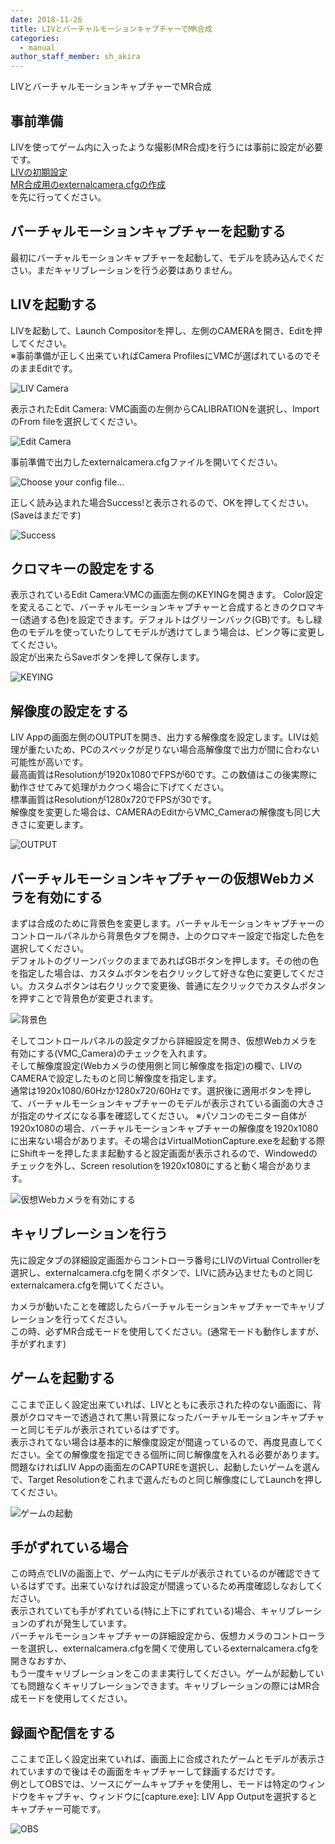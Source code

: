 ```yaml
---
date: 2018-11-26
title: LIVとバーチャルモーションキャプチャーでMR合成
categories:
  - manual
author_staff_member: sh_akira
---
```


LIVとバーチャルモーションキャプチャーでMR合成  

## 事前準備

LIVを使ってゲーム内に入ったような撮影(MR合成)を行うには事前に設定が必要です。  
[LIVの初期設定](https://sh-akira.github.io/VirtualMotionCapture/manual/LIV%E3%81%AE%E5%88%9D%E6%9C%9F%E8%A8%AD%E5%AE%9A.html)  
[MR合成用のexternalcamera.cfgの作成](https://sh-akira.github.io/VirtualMotionCapture/manual/MR%E5%90%88%E6%88%90%E7%94%A8%E3%81%AEexternalcamera.cfg%E3%81%AE%E4%BD%9C%E6%88%90.html)  
を先に行ってください。

## バーチャルモーションキャプチャーを起動する

最初にバーチャルモーションキャプチャーを起動して、モデルを読み込んでください。まだキャリブレーションを行う必要はありません。  

## LIVを起動する

LIVを起動して、Launch Compositorを押し、左側のCAMERAを開き、Editを押してください。  
※事前準備が正しく出来ていればCamera ProfilesにVMCが選ばれているのでそのままEditです。  

![LIV Camera](https://rawcdn.githack.com/sh-akira/VirtualMotionCapture/5ba5ef0b240e89082ca65f84835960f5abdf6141/docs/images/manual/4-1.png)

表示されたEdit Camera: VMC画面の左側からCALIBRATIONを選択し、ImportのFrom fileを選択してください。

![Edit Camera](https://rawcdn.githack.com/sh-akira/VirtualMotionCapture/5ba5ef0b240e89082ca65f84835960f5abdf6141/docs/images/manual/4-2.png)

事前準備で出力したexternalcamera.cfgファイルを開いてください。

![Choose your config file...](https://rawcdn.githack.com/sh-akira/VirtualMotionCapture/5ba5ef0b240e89082ca65f84835960f5abdf6141/docs/images/manual/4-3.png)

正しく読み込まれた場合Success!と表示されるので、OKを押してください。(Saveはまだです)  

![Success](https://rawcdn.githack.com/sh-akira/VirtualMotionCapture/5ba5ef0b240e89082ca65f84835960f5abdf6141/docs/images/manual/4-4.png)

## クロマキーの設定をする

表示されているEdit Camera:VMCの画面左側のKEYINGを開きます。
Color設定を変えることで、バーチャルモーションキャプチャーと合成するときのクロマキー(透過する色)を設定できます。デフォルトはグリーンバック(GB)です。もし緑色のモデルを使っていたりしてモデルが透けてしまう場合は、ピンク等に変更してください。  
設定が出来たらSaveボタンを押して保存します。

![KEYING](https://rawcdn.githack.com/sh-akira/VirtualMotionCapture/5ba5ef0b240e89082ca65f84835960f5abdf6141/docs/images/manual/4-5.png)

## 解像度の設定をする

LIV Appの画面左側のOUTPUTを開き、出力する解像度を設定します。LIVは処理が重たいため、PCのスペックが足りない場合高解像度で出力が間に合わない可能性が高いです。  
最高画質はResolutionが1920x1080でFPSが60です。この数値はこの後実際に動作させてみて処理がカクつく場合に下げてください。  
標準画質はResolutionが1280x720でFPSが30です。  
解像度を変更した場合は、CAMERAのEditからVMC_Cameraの解像度も同じ大きさに変更します。

![OUTPUT](https://rawcdn.githack.com/sh-akira/VirtualMotionCapture/5ba5ef0b240e89082ca65f84835960f5abdf6141/docs/images/manual/4-6.png)

## バーチャルモーションキャプチャーの仮想Webカメラを有効にする

まずは合成のために背景色を変更します。バーチャルモーションキャプチャーのコントロールパネルから背景色タブを開き、上のクロマキー設定で指定した色を選択してください。  
デフォルトのグリーンバックのままであればGBボタンを押します。その他の色を指定した場合は、カスタムボタンを右クリックして好きな色に変更してください。カスタムボタンは右クリックで変更後、普通に左クリックでカスタムボタンを押すことで背景色が変更されます。

![背景色](https://rawcdn.githack.com/sh-akira/VirtualMotionCapture/5ba5ef0b240e89082ca65f84835960f5abdf6141/docs/images/manual/4-7.png)

そしてコントロールパネルの設定タブから詳細設定を開き、仮想Webカメラを有効にする(VMC_Camera)のチェックを入れます。  
そして解像度設定(Webカメラの使用側と同じ解像度を指定)の欄で、LIVのCAMERAで設定したものと同じ解像度を指定します。  
通常は1920x1080/60Hzか1280x720/60Hzです。選択後に適用ボタンを押して、バーチャルモーションキャプチャーのモデルが表示されている画面の大きさが指定のサイズになる事を確認してください。
※パソコンのモニター自体が1920x1080の場合、バーチャルモーションキャプチャーの解像度を1920x1080に出来ない場合があります。その場合はVirtualMotionCapture.exeを起動する際にShiftキーを押したまま起動すると設定画面が表示されるので、Windowedのチェックを外し、Screen resolutionを1920x1080にすると動く場合があります。

![仮想Webカメラを有効にする](https://rawcdn.githack.com/sh-akira/VirtualMotionCapture/5ba5ef0b240e89082ca65f84835960f5abdf6141/docs/images/manual/4-8.png)

## キャリブレーションを行う

先に設定タブの詳細設定画面からコントローラ番号にLIVのVirtual Controllerを選択し、externalcamera.cfgを開くボタンで、LIVに読み込ませたものと同じexternalcamera.cfgを開いてください。  
  
カメラが動いたことを確認したらバーチャルモーションキャプチャーでキャリブレーションを行ってください。  
この時、必ずMR合成モードを使用してください。(通常モードも動作しますが、手がずれます)  

## ゲームを起動する

ここまで正しく設定出来ていれば、LIVとともに表示された枠のない画面に、背景がクロマキーで透過されて黒い背景になったバーチャルモーションキャプチャーと同じモデルが表示されているはずです。  
表示されてない場合は基本的に解像度設定が間違っているので、再度見直してください。全ての解像度を指定できる個所に同じ解像度を入れる必要があります。  
問題なければLIV Appの画面左のCAPTUREを選択し、起動したいゲームを選んで、Target Resolutionをこれまで選んだものと同じ解像度にしてLaunchを押してください。

![ゲームの起動](https://rawcdn.githack.com/sh-akira/VirtualMotionCapture/5ba5ef0b240e89082ca65f84835960f5abdf6141/docs/images/manual/4-9.png)

## 手がずれている場合

この時点でLIVの画面上で、ゲーム内にモデルが表示されているのが確認できているはずです。出来ていなければ設定が間違っているため再度確認しなおしてください。  
表示されていても手がずれている(特に上下にずれている)場合、キャリブレーションのずれが発生しています。  
バーチャルモーションキャプチャーの詳細設定から、仮想カメラのコントローラーを選択し、externalcamera.cfgを開くで使用しているexternalcamera.cfgを開きなおすか、  
もう一度キャリブレーションをこのまま実行してください。ゲームが起動していても問題なくキャリブレーションできます。キャリブレーションの際にはMR合成モードを使用してください。

## 録画や配信をする

ここまで正しく設定出来ていれば、画面上に合成されたゲームとモデルが表示されていますので後はその画面をキャプチャーして録画するだけです。  
例としてOBSでは、ソースにゲームキャプチャを使用し、モードは特定のウィンドウをキャプチャ、ウィンドウに[capture.exe]: LIV App Outputを選択するとキャプチャー可能です。

![OBS](https://rawcdn.githack.com/sh-akira/VirtualMotionCapture/5ba5ef0b240e89082ca65f84835960f5abdf6141/docs/images/manual/4-10.png)